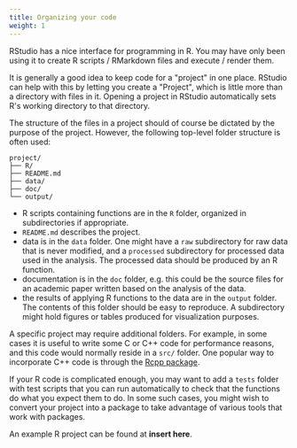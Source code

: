 ```yaml
---
title: Organizing your code
weight: 1
---
```


RStudio has a nice interface for programming in R. You may have only been using it to create R scripts / RMarkdown files and execute / render them.

It is generally a good idea to keep code for a "project" in one place. RStudio can help with this by letting you create a "Project", which is little more than a directory with files in it. Opening a project in RStudio automatically sets R's working directory to that directory.

The structure of the files in a project should of course be dictated by the purpose of the project. However, the following top-level folder structure is often used:

```
project/
├── R/
├── README.md
├── data/
├── doc/
└── output/
```

 - R scripts containing functions are in the `R` folder, organized in subdirectories if appropriate.
 - `README.md` describes the project.
 - data is in the `data` folder. One might have a `raw` subdirectory for raw data that is never modified, and a `processed` subdirectory for processed data used in the analysis. The processed data should be produced by an R function.
 - documentation is in the `doc` folder, e.g. this could be the source files for an academic paper written based on the analysis of the data.
 - the results of applying R functions to the data are in the `output` folder. The contents of this folder should be easy to reproduce. A subdirectory might hold figures or tables produced for visualization purposes.

A specific project may require additional folders. For example, in some cases it is useful to write some C or C++ code for performance reasons, and this code would normally reside in a `src/` folder. One popular way to incorporate C++ code is through the [Rcpp package](http://www.rcpp.org/).

If your R code is complicated enough, you may want to add a `tests` folder with test scripts that you can run automatically to check that the functions do what you expect them to do. In some such cases, you might wish to convert your project into a package to take advantage of various tools that work with packages.

An example R project can be found at **insert here**.
